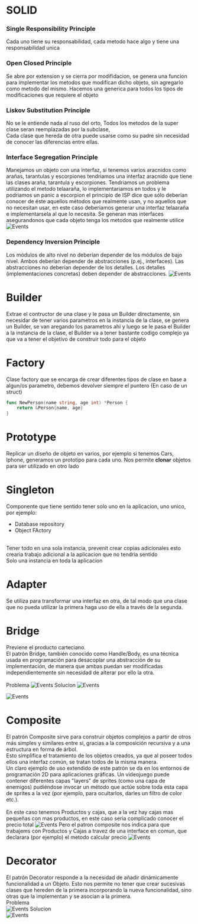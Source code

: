 

# SOLID

### Single Responsibility Principle
Cada uno tiene su responsabilidad, cada metodo hace algo y tiene una responsabilidad unica

### Open Closed Principle
Se abre por extension y se cierra por modifidacion, se genera una funcion para implementar los metodos que modifican dicho objeto, sin agregarlo como metodo del mismo. Hacemos una generica para todos los tipos de modificaciones que requiere el objeto

### Liskov Substitution Principle
No se le entiende nada al ruso del orto,
Todos los metodos de la super clase seran reemplazadas por la subclase, <br />
Cada clase que hereda de otra puede usarse como su padre sin necesidad de conocer las diferencias entre ellas.

### Interface Segregation Principle
Manejamos un objeto con una interfaz, si tenemos varios aracnidos como arañas, tarantulas y escorpiones tendriamos una interfaz aracnido que tiene las clases araña, tarantula y escorpiones. Tendriamos un problema utilizando el metodo telaaraña, lo implementariamos en todos y le podriamos un panic a escorpion el principio de ISP dice que sólo deberían conocer de éste aquellos métodos que realmente usan, y no aquellos que no necesitan usar, en este caso deberiamos generar una interfaz telaaraña e implementarsela al que lo necesita. Se generan mas interfaces asegurandonos que cada objeto tenga los metodos que realmente utilice
![Events](../images/1.jpg)

### Dependency Inversion Principle
Los módulos de alto nivel no deberían depender de los módulos de bajo nivel. Ambos deberían depender de abstracciones (p.ej., interfaces).
Las abstracciones no deberían depender de los detalles. Los detalles (implementaciones concretas) deben depender de abstracciones.
![Events](../images/2.jpg)


# Builder
Extrae el contructor de una clase y le pasa un Builder directamente, sin necesidar de tener varios parametros en la instancia de la clase, se genera un Builder, se van aregando los parametros ahi y luego se le pasa el Builder a la instancia de la clase,
el Builder va a tener bastante codigo complejo ya que va a tener el objetivo de construir todo para el objeto

# Factory
Clase factory que se encarga de crear diferentes tipos de clase en base a algun/os parametro, debemos devolver siempre el puntero (En caso de un struct)
```go
func NewPerson(name string, age int) *Person {
	return &Person{name, age}
}
```

# Prototype
Replicar un diseño de objeto en varios, por ejemplo si tenemos Cars, Iphone, generamos un prototipo para cada uno. Nos permite **clonar** objetos para ser utilizado en otro lado

# Singleton
Componente que tiene sentido tener solo uno en la aplicacion, uno unico, por ejemplo:<br />
- Database repository
- Object FActory
<br />
Tener todo en una sola instancia, prevenit crear copias adicionales esto crearia trabajo adicional a la aplicacion que no tendria sentido<br />
Solo una instancia en toda la aplicacion

# Adapter
Se utiliza para transformar una interfaz en otra, de tal modo que una clase que no pueda utilizar la primera haga uso de ella a través de la segunda.

# Bridge
Previene el producto carteciano. <br />
El patrón Bridge, también conocido como Handle/Body, es una técnica usada en programación para desacoplar una abstracción de su implementación, de manera que ambas puedan ser modificadas independientemente sin necesidad de alterar por ello la otra.<br /><br />
Problema
![Events](../images/4.png)
Solucion
![Events](../images/5.png)

![Events](../images/6.png)

# Composite
El patrón Composite sirve para construir objetos complejos a partir de otros más simples y similares entre sí, gracias a la composición recursiva y a una estructura en forma de árbol.<br />
Esto simplifica el tratamiento de los objetos creados, ya que al poseer todos ellos una interfaz común, se tratan todos de la misma manera.<br />
Un claro ejemplo de uso extendido de este patrón se da en los entornos de programación 2D para aplicaciones gráficas. Un videojuego puede contener diferentes capas "layers" de sprites (como una capa de enemigos) pudiéndose invocar un método que actúe sobre toda esta capa de sprites a la vez (por ejemplo, para ocultarlos, darles un filtro de color etc.).<br /><br />
En este caso tenemos Productos y cajas, que a la vez hay cajas mas pequeñas con mas productos, en este caso seria complicado conocer el precio total
![Events](../images/7.png)
Pero el patron composite nos indica para que trabajems con Productos y Cajas a travez de una interface en comun, que declarara (por ejemplo) el metodo calcular precio
![Events](../images/8.png)

# Decorator
El patrón Decorator responde a la necesidad de añadir dinámicamente funcionalidad a un Objeto. Esto nos permite no tener que crear sucesivas clases que hereden de la primera incorporando la nueva funcionalidad, sino otras que la implementan y se asocian a la primera.<br />
Problema<br/>
![Events](../images/9.png)
Solucion<br/>
![Events](../images/10.png)